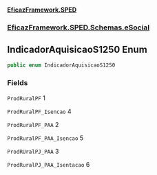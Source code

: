 #### [EficazFramework.SPED](EficazFrameworkSPED.md 'EficazFramework SPED')
### [EficazFramework.SPED.Schemas.eSocial](EficazFramework.SPED.Schemas.eSocial.md 'EficazFramework.SPED.Schemas.eSocial')

## IndicadorAquisicaoS1250 Enum

```csharp
public enum IndicadorAquisicaoS1250
```
### Fields

<a name='EficazFramework.SPED.Schemas.eSocial.IndicadorAquisicaoS1250.ProdRuralPF'></a>

`ProdRuralPF` 1

<a name='EficazFramework.SPED.Schemas.eSocial.IndicadorAquisicaoS1250.ProdRuralPF_Isencao'></a>

`ProdRuralPF_Isencao` 4

<a name='EficazFramework.SPED.Schemas.eSocial.IndicadorAquisicaoS1250.ProdRuralPF_PAA'></a>

`ProdRuralPF_PAA` 2

<a name='EficazFramework.SPED.Schemas.eSocial.IndicadorAquisicaoS1250.ProdRuralPF_PAA_Isencao'></a>

`ProdRuralPF_PAA_Isencao` 5

<a name='EficazFramework.SPED.Schemas.eSocial.IndicadorAquisicaoS1250.ProdRUralPJ_PAA'></a>

`ProdRUralPJ_PAA` 3

<a name='EficazFramework.SPED.Schemas.eSocial.IndicadorAquisicaoS1250.ProdRuralPJ_PAA_Isentacao'></a>

`ProdRuralPJ_PAA_Isentacao` 6